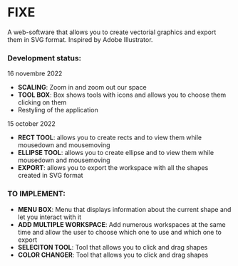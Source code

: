 # FIXE
A web-software that allows you to create vectorial graphics and export them in SVG format.
Inspired by Adobe Illustrator.

### Development status:
  16 novembre 2022
  - **SCALING**: Zoom in and zoom out our space 
  - **TOOL BOX**: Box shows tools with icons and allows you to choose them clicking on them
  - Restyling of the application
    
15 october 2022
  - **RECT TOOL**: allows you to create rects and to view them while mousedown and mousemoving
  - **ELLIPSE TOOL**: allows you to create ellipse and to view them while mousedown and mousemoving
  - **EXPORT**: allows you to export the workspace with all the shapes created in SVG format

### TO IMPLEMENT:
  - **MENU BOX**: Menu that displays information about the current shape and let you interact with it
  - **ADD MULTIPLE WORKSPACE**: Add numerous workspaces at the same time and allow the user to choose which one to use and which one to export
  - **SELECITON TOOL**: Tool that allows you to click and drag shapes
  - **COLOR CHANGER**: Tool that allows you to click and drag shapes
